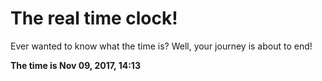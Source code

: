 # The real time clock!

Ever wanted to know what the time is? Well, your journey is about to end!

**The time is Nov 09, 2017, 14:13**
